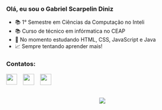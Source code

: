 ### Olá, eu sou o Gabriel Scarpelin Diniz
-  :books: 1° Semestre em Ciências da Computação no Inteli
-  :books: Curso de técnico em infórmatica no CEAP
- 🌱 No momento estudando HTML, CSS, JavaScript e Java
- :chart_with_upwards_trend: Sempre tentando aprender mais!
### Contatos:
<div id="contatos" width="150px">
  <a href="https://www.linkedin.com/in/gabriel-scarpelin-diniz-425258144/"><img height="29" width="29" align="top" src="https://cdn.icon-icons.com/icons2/2429/PNG/512/linkedin_logo_icon_147268.png" target="_blank"></a> 
  &nbsp;&nbsp;
  <a href="mailto:gabriel.scaarpelin319@outlook.com"><img height="30" width="30" align="top" src="https://seeklogo.com/images/M/mail-icon-logo-28FE0635D0-seeklogo.com.png" target="_blank"></a>
  &nbsp;&nbsp;
  <a href="https://github.com/GabrielScarpelin"><img height="30" width="30" align="top" src="https://cdn.worldvectorlogo.com/logos/github-icon-2.svg" target="_blank"></a>
</div>
<br>
<br>
<div align="center" style="">
  &nbsp;&nbsp;
  <img align="top" src="https://github-readme-stats.vercel.app/api/top-langs/?username=GabrielScarpelin&layout=compact&langs_count=7&theme=vision-friendly-dark"/>
</div>

<!--
**GabrielScarpelinDiniz/GabrielScarpelinDiniz** is a ✨ _special_ ✨ repository because its `README.md` (this file) appears on your GitHub profile.

Here are some ideas to get you started:

- 🔭 I’m currently working on ...
- 🌱 I’m currently learning ...
- 👯 I’m looking to collaborate on ...
- 🤔 I’m looking for help with ...
- 💬 Ask me about ...
- 📫 How to reach me: ...
- 😄 Pronouns: ...
- ⚡ Fun fact: ...
-->
